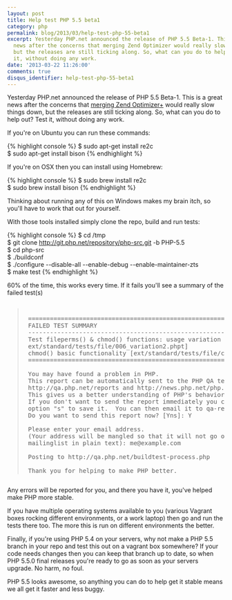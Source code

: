 ```yaml
---
layout: post
title: Help test PHP 5.5 beta1
category: php
permalink: blog/2013/03/help-test-php-55-beta1
excerpt: Yesterday PHP.net announced the release of PHP 5.5 Beta-1. This is a great
  news after the concerns that merging Zend Optimizer would really slow things down,
  but the releases are still ticking along. So, what can you do to help out? Test
  it, without doing any work.
date: '2013-03-22 11:26:00'
comments: true
disqus_identifier: help-test-php-55-beta1
---
```


Yesterday PHP.net announced the release of PHP 5.5 Beta-1. This is a great news after the concerns that [merging Zend Optimizer+](https://wiki.php.net/rfc/optimizerplus) would really slow things down, but the releases are still ticking along. So, what can you do to help out? Test it, without doing any work.

If you're on Ubuntu you can run these commands:

{% highlight console %}
$ sudo apt-get install re2c  
$ sudo apt-get install bison
{% endhighlight %}

If you're on OSX then you can install using Homebrew:

{% highlight console %}
$ sudo brew install re2c  
$ sudo brew install bison
{% endhighlight %}

Thinking about running any of this on Windows makes my brain itch, so you'll have to work that out for yourself.

With those tools installed simply clone the repo, build and run tests:

{% highlight console %}
$ cd /tmp  
$ git clone http://git.php.net/repository/php-src.git -b PHP-5.5  
$ cd php-src  
$ ./buildconf  
$ ./configure --disable-all --enable-debug --enable-maintainer-zts  
$ make test
{% endhighlight %}

60% of the time, this works every time. If it fails you'll see a summary of the failed test(s)


<pre><blockquote>
 =====================================================================
 FAILED TEST SUMMARY
 ---------------------------------------------------------------------
 Test fileperms() & chmod() functions: usage variation - misc. perms [    
 ext/standard/tests/file/006_variation2.phpt]
 chmod() basic functionality [ext/standard/tests/file/chmod_basic.phpt]
 =====================================================================
 
 You may have found a problem in PHP.
 This report can be automatically sent to the PHP QA team at
 http://qa.php.net/reports and http://news.php.net/php.qa.reports
 This gives us a better understanding of PHP's behavior.
 If you don't want to send the report immediately you can choose
 option "s" to save it.  You can then email it to qa-reports@lists.php.net later.
 Do you want to send this report now? [Yns]: Y
 
 Please enter your email address.
 (Your address will be mangled so that it will not go out on any
 mailinglist in plain text): me@example.com
 
 Posting to http://qa.php.net/buildtest-process.php
 
 Thank you for helping to make PHP better.
</blockquote></pre>

Any errors will be reported for you, and there you have it, you've helped make PHP more stable.

If you have multiple operating systems available to you (various Vagrant boxes rocking different environments, or a work laptop) then go and run the tests there too. The more this is run on different environments the better.

Finally, if you're using PHP 5.4 on your servers, why not make a PHP 5.5 branch in your repo and test this out on a vagrant box somewhere? If your code needs changes then you can keep that branch up to date, so when PHP 5.5.0 final releases you're ready to go as soon as your servers upgrade. No harm, no foul.

PHP 5.5 looks awesome, so anything you can do to help get it stable means we all get it faster and less buggy.